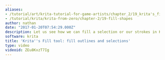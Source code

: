 ```yaml
---
aliases:
- /tutorial/art/krita-tutorial-for-game-artists/chapter_2/19_krita's_fill_tool_fill_outlines_and_selections
- /tutorial/krita/krita-from-zero/chapter-2/19-fill-shapes
author: nathan
date: "2017-01-20T07:54:29.000Z"
description: Let us see how we can fill a selection or our strokes in Krita.
software: krita
title: 'Krita''s Fill tool: fill outlines and selections'
type: video
videoid: ZEu8KxzT7Ig
---
```

